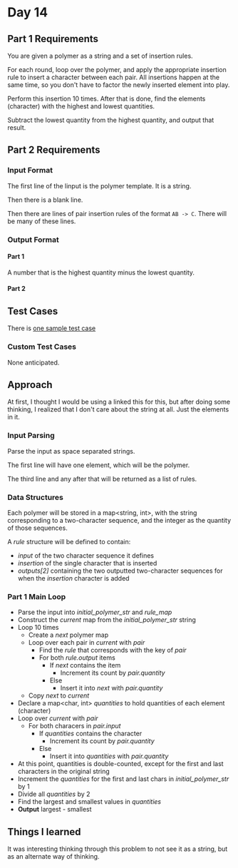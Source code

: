 # Day 14 #

## Part 1 Requirements ##

You are given a polymer as a string and a set of insertion rules.

For each round, loop over the polymer, and apply the appropriate insertion rule to insert a character between each pair.
All insertions happen at the same time, so you don't have to factor the newly inserted element into play.

Perform this insertion 10 times. After that is done, find the elements (character) with the highest and lowest quantities.

Subtract the lowest quantity from the highest quantity, and output that result.

## Part 2 Requirements ##

### Input Format ###

The first line of the linput is the polymer template. It is a string.

Then there is a blank line.

Then there are lines of pair insertion rules of the format `AB -> C`. There will be many of these lines.

### Output Format ###

#### Part 1 ####

A number that is the highest quantity minus the lowest quantity.

#### Part 2 ####


## Test Cases ##

There is [one sample test case](../data/test_cases/day14_test1.txt)

### Custom Test Cases ###

None anticipated.

## Approach ##

At first, I thought I would be using a linked this for this, but after doing some thinking, I realized that I don't care about the string at all. Just the elements in it.

### Input Parsing ###

Parse the input as space separated strings.

The first line will have one element, which will be the polymer.

The third line and any after that will be returned as a list of rules.

### Data Structures ###

Each polymer will be stored in a map<string, int>, with the string corresponding to a two-character sequence, and the integer as the quantity of those sequences.

A *rule* structure will be defined to contain:
- *input* of the two character sequence it defines
- *insertion* of the single character that is inserted
- *outputs[2]* containing the two outputted two-character sequences for when the *insertion* character is added

### Part 1 Main Loop ###

- Parse the input into *initial_polymer_str* and *rule_map*
- Construct the *current* map from the *initial_polymer_str* string
- Loop 10 times
    - Create a *next* polymer map
    - Loop over each pair in *current* with *pair*
        - Find the *rule* that corresponds with the key of *pair*
        - For both *rule.output* items
            - If *next* contains the item
                - Increment its count by *pair.quantity*
            - Else
                - Insert it into *next* with *pair.quantity*
    - Copy *next* to *current*
- Declare a map<char, int> *quantities* to hold quantities of each element (character)
- Loop over *current* with *pair*
    - For both characers in *pair.input*
        - If *quantities* contains the character
            - Increment its count by *pair.quantity*
        - Else
            - Insert it into *quantities* with *pair.quantity*
- At this point, quantities is double-counted, except for the first and last characters in the original string
- Increment the *quantities* for the first and last chars in *initial_polymer_str* by 1
- Divide all *quantities* by 2
- Find the largest and smallest values in *quantities*
- **Output** largest - smallest

## Things I learned ##

It was interesting thinking through this problem to not see it as a string, but as an alternate way of thinking.
